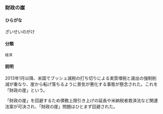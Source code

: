 <div style="display:none;">

## [あ行](securities-terms?id=あ行)
## [か行](securities-terms?id=か行)
## [さ行](securities-terms?id=さ行)

</div>

### 財政の崖

#### ひらがな

ざいせいのがけ

#### 分類

`経済`

#### 説明

2013年1月以降、米国でブッシュ減税の打ち切りによる実質増税と歳出の強制削減が重なり、崖から転げ落ちるように景気が悪化する事態が懸念された。これを「財政の崖」という。
 
「財政の崖」を回避するため債務上限引き上げの延長や米納税者救済法など関連法案が可決され、「財政の崖」問題はひとまず回避された。

<div style="display:none;">

## [た行](securities-terms?id=た行)
## [な行](securities-terms?id=な行)
## [は行](securities-terms?id=は行)
## [ま行](securities-terms?id=ま行)
## [や行](securities-terms?id=や行)
## [ら行](securities-terms?id=ら行)
## [わ行](securities-terms?id=わ行)
## [英数字・記号](securities-terms?id=英数字・記号)

</div>

